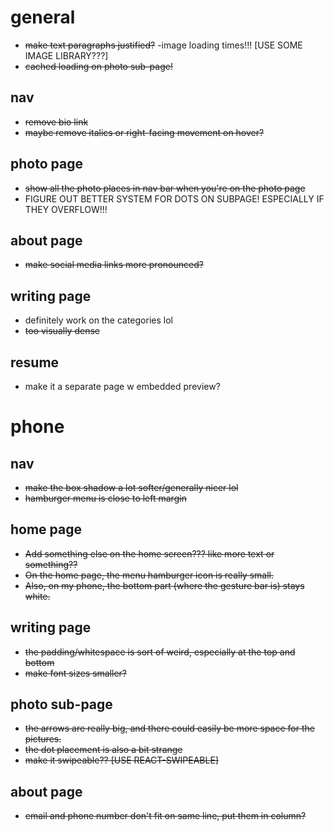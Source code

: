 # general
- ~~make text paragraphs justified?~~
-image loading times!!! [USE SOME IMAGE LIBRARY???]
- ~~cached loading on photo sub-page!~~

## nav
- ~~remove bio link~~
- ~~maybe remove italics or right-facing movement on hover?~~

## photo page
- ~~show all the photo places in nav bar when you're on the photo page~~
- FIGURE OUT BETTER SYSTEM FOR DOTS ON SUBPAGE! ESPECIALLY IF THEY OVERFLOW!!!

## about page
- ~~make social media links more pronounced?~~

## writing page
- definitely work on the categories lol
- ~~too visually dense~~

## resume
- make it a separate page w embedded preview?

# phone

## nav
- ~~make the box shadow a lot softer/generally nicer lol~~
- ~~hamburger menu is close to left margin~~

## home page
- ~~Add something else on the home screen??? like more text or something??~~
- ~~On the home page, the menu hamburger icon is really small.~~
- ~~Also, on my phone, the bottom part (where the gesture bar is) stays white.~~

## writing page
- ~~the padding/whitespace is sort of weird, especially at the top and bottom~~
- ~~make font sizes smaller?~~

## photo sub-page
- ~~the arrows are really big, and there could easily be more space for the pictures.~~
- ~~the dot placement is also a bit strange~~
- ~~make it swipeable?? [USE REACT-SWIPEABLE]~~

## about page
- ~~email and phone number don't fit on same line, put them in column?~~